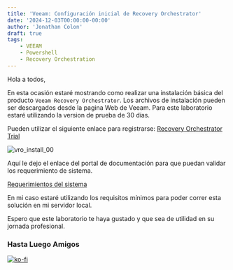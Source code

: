 ```yaml
---
title: 'Veeam: Configuración inicial de Recovery Orchestrator'
date: '2024-12-03T00:00:00-00:00'
author: 'Jonathan Colon'
draft: true
tags:
    - VEEAM
    - Powershell
    - Recovery Orchestration
---
```


Hola a todos,

En esta ocasión estaré mostrando como realizar una instalación básica del producto `Veeam Recovery Orchestrator`. Los archivos de instalación pueden ser descargados desde la pagina Web de Veeam. Para este laboratorio estaré utilizando la version de prueba de 30 días.

Pueden utilizar el siguiente enlace para registrarse: [Recovery Orchestrator Trial](http://localhost:1313/es/posts/veeam-vro-install/)

![vro_install_00](/img/2024/vro_initial_config/vbo_initial_config_01.webp)

Aquí le dejo el enlace del portal de documentación para que puedan validar los requerimiento de sistema.

[Requerimientos del sistema](https://helpcenter.veeam.com/docs/vro/userguide/system_requirements.html?ver=70)

En mi caso estaré utilizando los requisitos mínimos para poder correr esta solución en mi servidor local.


Espero que este laboratorio te haya gustado y que sea de utilidad en su jornada profesional.

### Hasta Luego Amigos

[![ko-fi](https://ko-fi.com/img/githubbutton_sm.svg)](https://ko-fi.com/F1F8DEV80)
